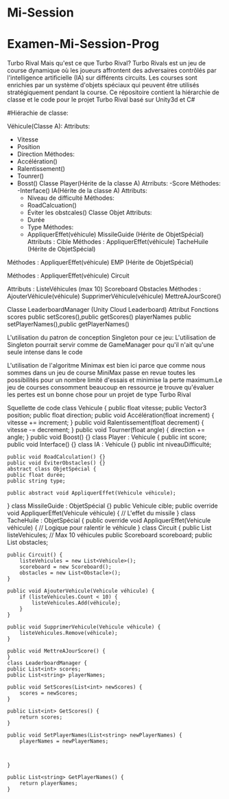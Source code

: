 # Mi-Session
# Examen-Mi-Session-Prog
Turbo Rival
Mais qu'est ce que Turbo Rival?
Turbo Rivals est un jeu de course dynamique où les joueurs affrontent des adversaires contrôlés par l'intelligence artificielle (IA) sur différents circuits. Les courses sont enrichies par un système d'objets spéciaux qui peuvent être utilisés stratégiquement pendant la course.
Ce répositoire contient la hiérarchie de classe et le code pour le projet Turbo Rival basé sur Unity3d et C#

#Hiérachie de classe:

Véhicule(Classe A):
Attributs:
- Vitesse
- Position
- Direction
Méthodes:
- Accélération()
- Ralentissement()
- Tounrer()
- Bosst()
  Classe Player(Hérite de la classe A)
  Atrributs:
  -Score
  Méthodes:
  -Interface()
  IA(Hérite de la classe A)
  Attributs:
  - Niveau de difficulté
  Méthodes:
  - RoadCalcuation()
  - Éviter les obstcales()
    Classe Objet
    Attributs:
  - Durée
  - Type
Méthodes:
  - AppliquerEffet(véhicule)
MissileGuide (Hérite de ObjetSpécial)
Attributs :
Cible
Méthodes :
AppliquerEffet(véhicule)
TacheHuile (Hérite de ObjetSpécial)

Méthodes :
AppliquerEffet(véhicule)
EMP (Hérite de ObjetSpécial)

Méthodes :
AppliquerEffet(véhicule)
Circuit

Attributs :
ListeVéhicules (max 10)
Scoreboard
Obstacles
Méthodes :
AjouterVéhicule(véhicule)
SupprimerVéhicule(véhicule)
MettreAJourScore()

Classe LeaderboardManager (Unity Cloud Leaderboard)
Attribut	   Fonctions
scores	    public setScores(),public getScores()
playerNames	public setPlayerNames(),public getPlayerNames()
  
L'utilisation du patron de conception Singleton pour ce jeu:
L'utilisation de Singleton pourrait servir comme de GameManager pour qu'il n'ait qu'une seule intense dans le code
  
L'utilisation de l'algoritme Minimax est bien ici parce que comme nous sommes dans un jeu de course MiniMax passe en revue toutes les 
possibilités pour un nombre limité d'essais et minimise la perte maximum.Le jeu de courses consomment beaucoup en ressource je trouve qu'évaluer les pertes est un bonne chose pour un projet de type Turbo Rival

Squellette de code 
class Vehicule {
    public float vitesse;
    public Vector3 position;
    public float direction;
    public void Accélération(float increment) {
        vitesse += increment;
    }
    public void Ralentissement(float decrement) {
        vitesse -= decrement;
    }
    public void Tourner(float angle) {
        direction += angle;
    }
    public void Boost() {}
class Player : Vehicule {
    public int score;
    public void Interface() {}
    class IA : Vehicule {}
    public int niveauDifficulté;

    public void RoadCalculation() {}
    public void ÉviterObstacles() {}
    abstract class ObjetSpécial {
    public float durée;
    public string type;

    public abstract void AppliquerEffet(Vehicule véhicule);
}
class MissileGuide : ObjetSpécial {}
    public Vehicule cible;
    public override void AppliquerEffet(Vehicule véhicule) {
     // L'effet du missile
    }
    class TacheHuile : ObjetSpécial {
    public override void AppliquerEffet(Vehicule véhicule) {
        // Logique pour ralentir le véhicule
    }
    class Circuit {
    public List<Vehicule> listeVehicules; // Max 10 véhicules
    public Scoreboard scoreboard;
    public List<Obstacle> obstacles;

    public Circuit() {
        listeVehicules = new List<Vehicule>();
        scoreboard = new Scoreboard();
        obstacles = new List<Obstacle>();
    }

    public void AjouterVehicule(Vehicule véhicule) {
        if (listeVehicules.Count < 10) {
            listeVehicules.Add(véhicule);
        }
    }

    public void SupprimerVehicule(Vehicule véhicule) {
        listeVehicules.Remove(véhicule);
    }

    public void MettreAJourScore() {
    }
    class LeaderboardManager {
    public List<int> scores;
    public List<string> playerNames;

    public void SetScores(List<int> newScores) {
        scores = newScores;
    }

    public List<int> GetScores() {
        return scores;
    }

    public void SetPlayerNames(List<string> newPlayerNames) {
        playerNames = newPlayerNames;


        
    }

    public List<string> GetPlayerNames() {
        return playerNames;
    }
    

